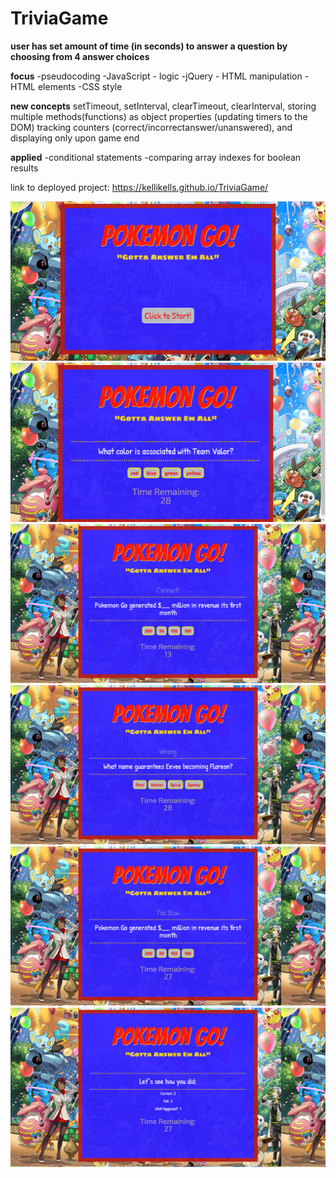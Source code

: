 # TriviaGame

__user has set amount of time (in seconds) to answer a question by choosing from 4 answer choices__

**focus**
-pseudocoding
-JavaScript - logic
-jQuery - HTML manipulation
-HTML elements
-CSS style

**new concepts**
setTimeout, setInterval, clearTimeout, clearInterval, storing multiple methods(functions) as object properties
(updating timers to the DOM)
tracking counters (correct/incorrectanswer/unanswered), and displaying only upon game end

**applied**
-conditional statements
-comparing array indexes for boolean results

link to deployed project: https://kellikells.github.io/TriviaGame/

![overall opening screen](assets/images/overall.jpg)
![user plays](assets/images/playing_`.jpg)
![user correct](assets/images/playing_2.jpg)
![user wrong](assets/images/playing_4.jpg)
![user out of time](assets/images/playing_3.jpg)
![summary end page](assets/images/playing_end_screen.jpg)
